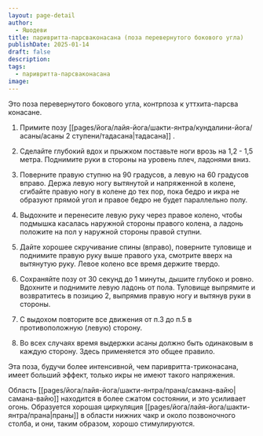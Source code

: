 ```yaml
---
layout: page-detail
author:
  - Яшодеви
title: паривритта-парсваконасана (поза перевернутого бокового угла)
publishDate: 2025-01-14
draft: false
description: 
tags:
  - паривритта-парсваконасана
image:
---
```

Это поза перевернутого бокового угла, контрпоза к уттхита-парсва конасане. 

1. Примите позу [[pages/йога/лайя-йога/шакти-янтра/кундалини-йога/асаны/асаны 2 ступени/тадасана|тадасана]] . 

2. Сделайте глубокий вдох и прыжком поставьте ноги врозь на 1,2 - 1,5 метра. Поднимите руки в стороны на уровень плеч, ладонями вниз. 

3. Поверните правую ступню на 90 градусов, а левую на 60 градусов вправо. Держа левую ногу вытянутой и напряженной в колене, сгибайте правую ногу в колене до тех пор, пока бедро и икра не образуют прямой угол и правое бедро не будет параллельно полу. 

4. Выдохните и перенесите левую руку через правое колено, чтобы подмышка касалась наружной стороны правого колена, а ладонь положите на пол у наружной стороны правой ступни. 

5. Дайте хорошее скручивание спины (вправо), поверните туловище и поднимите правую руку выше правого уха, смотрите вверх на вытянутую руку. Левое колено все время держите твердо. 

6. Сохраняйте позу от 30 секунд до 1 минуты, дышите глубоко и ровно. Вдохните и поднимите левую ладонь от пола. Туловище выпрямите и возвратитесь в позицию 2, выпрямив правую ногу и вытянув руки в стороны. 

7. С выдохом повторите все движения от п.3 до п.5 в противоположную (левую) сторону. 

8. Во всех случаях время выдержки асаны должно быть одинаковым в каждую сторону. Здесь применяется это общее правило. 

Эта поза, будучи более интенсивной, чем паривритта-триконасана, имеет больший эффект, только икры не имеют такого напряжения. 

Область [[pages/йога/лайя-йога/шакти-янтра/прана/самана-вайю|самана-вайю]] находится в более сжатом состоянии, и это усиливает огонь. Образуется хорошая циркуляция [[pages/йога/лайя-йога/шакти-янтра/прана|праны]] в области нижних чакр и около позвоночного столба, и они, таким образом, хорошо стимулируются.